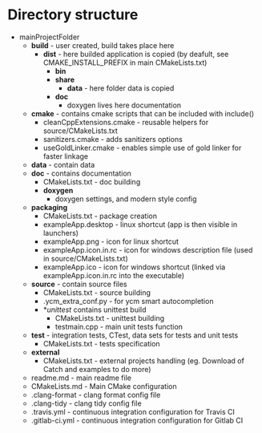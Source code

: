 


# Directory structure

* mainProjectFolder
    - **build** - user created, build takes place here
        + **dist** - here builded application is copied (by deafult, see CMAKE_INSTALL_PREFIX in main CMakeLists.txt)
            * **bin**
            * **share**
                - **data** - here folder data is copied
            * **doc**
                - doxygen lives here documentation
    - **cmake** - contains cmake scripts that can be included with include()
        + cleanCppExtensions.cmake - reusable helpers for source/CMakeLists.txt
        + sanitizers.cmake - adds sanitizers options
        + useGoldLinker.cmake - enables simple use of gold linker for faster linkage
    - **data** - contain data
    - **doc** - contains documentation
        + CMakeLists.txt - doc building
        + **doxygen**
            * doxygen settings, and modern style config
    - **packaging**
        + CMakeLists.txt - package creation
        + exampleApp.desktop - linux shortcut (app is then visible in launchers)
        + exampleApp.png - icon for linux shortcut
        + exampleApp.icon.in.rc - icon for windows description file (used in source/CMakeLists.txt)
        + exampleApp.ico - icon for windows shortcut (linked via exampleApp.icon.in.rc into the executable)
    - **source** - contain source files
        + CMakeLists.txt - source building
        + .ycm_extra_conf.py - for ycm smart autocompletion
        + **unittest* contains unittest build
            + CMakeLists.txt - unittest building
            + testmain.cpp - main unit tests function
    - **test** - integration tests, CTest, data sets for tests and unit tests
        + CMakeLists.txt - tests specification
    - **external**
        + CMakeLists.txt - external projects handling (eg. Download of Catch and examples to do more)
    - readme.md - main readme file
    - CMakeLists.md - Main CMake configuration
    - .clang-format - clang format config file
    - .clang-tidy - clang tidy config file
    - .travis.yml - continuous integration configuration for Travis CI
    - .gitlab-ci.yml - continuous integration configuration for Gitlab CI


